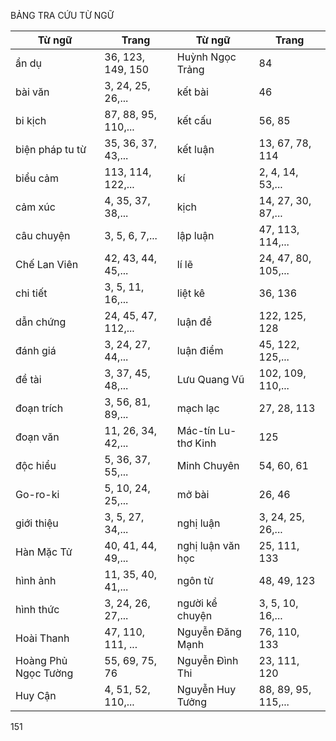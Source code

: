 BẢNG TRA CỨU TỪ NGỮ

Từ ngữ | Trang | Từ ngữ | Trang
--- | --- | --- | ---
ẩn dụ | 36, 123, 149, 150 | Huỳnh Ngọc Trảng | 84
bài văn | 3, 24, 25, 26,... | kết bài | 46
bi kịch | 87, 88, 95, 110,... | kết cấu | 56, 85
biện pháp tu từ | 35, 36, 37, 43,... | kết luận | 13, 67, 78, 114
biểu cảm | 113, 114, 122,... | kí | 2, 4, 14, 53,...
cảm xúc | 4, 35, 37, 38,... | kịch | 14, 27, 30, 87,...
câu chuyện | 3, 5, 6, 7,... | lập luận | 47, 113, 114,...
Chế Lan Viên | 42, 43, 44, 45,... | lí lẽ | 24, 47, 80, 105,...
chi tiết | 3, 5, 11, 16,... | liệt kê | 36, 136
dẫn chứng | 24, 45, 47, 112,... | luận đề | 122, 125, 128
đánh giá | 3, 24, 27, 44,... | luận điểm | 45, 122, 125,...
đề tài | 3, 37, 45, 48,... | Lưu Quang Vũ | 102, 109, 110,...
đoạn trích | 3, 56, 81, 89,... | mạch lạc | 27, 28, 113
đoạn văn | 11, 26, 34, 42,... | Mác-tín Lu-thơ Kinh | 125
độc hiểu | 5, 36, 37, 55,... | Minh Chuyên | 54, 60, 61
Go-ro-ki | 5, 10, 24, 25,... | mở bài | 26, 46
giới thiệu | 3, 5, 27, 34,... | nghị luận | 3, 24, 25, 26,...
Hàn Mặc Tử | 40, 41, 44, 49,... | nghị luận văn học | 25, 111, 133
hình ảnh | 11, 35, 40, 41,... | ngôn từ | 48, 49, 123
hình thức | 3, 24, 26, 27,... | người kể chuyện | 3, 5, 10, 16,...
Hoài Thanh | 47, 110, 111, ... | Nguyễn Đăng Mạnh | 76, 110, 133
Hoàng Phủ Ngọc Tường | 55, 69, 75, 76 | Nguyễn Đình Thi | 23, 111, 120
Huy Cận | 4, 51, 52, 110,... | Nguyễn Huy Tưởng | 88, 89, 95, 115,...

151